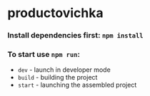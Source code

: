 # productovichka

### Install dependencies first: `npm install`

### To start use `npm run`:
- `dev` - launch in developer mode
- `build` - building the project
- `start` - launching the assembled project
